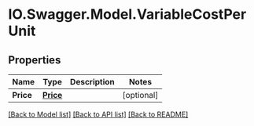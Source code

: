 # IO.Swagger.Model.VariableCostPerUnit
## Properties

Name | Type | Description | Notes
------------ | ------------- | ------------- | -------------
**Price** | [**Price**](Price.md) |  | [optional] 

[[Back to Model list]](../README.md#documentation-for-models) [[Back to API list]](../README.md#documentation-for-api-endpoints) [[Back to README]](../README.md)


